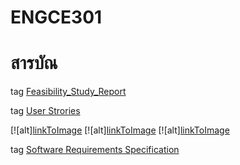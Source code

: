 # ENGCE301
# สารบัณ
tag [Feasibility_Study_Report](https://github.com/Chayathon001/ENGCE301/blob/main/Group5/SDD1-67-05_Feasibility_Study_Report.pdf)

tag [User Strories](https://github.com/Chayathon001/ENGCE301/blob/main/Group5/User%20Strories.pdf)

[![alt][linkToImage]([clickToLink](https://github.com/Chayathon001/ENGCE301/blob/main/Group5/456675895_500552172911138_7200382485128398448_n.jpg))
[![alt][linkToImage](clickToLink)
[![alt][linkToImage](clickToLink)

tag [Software Requirements Specification](https://github.com/Chayathon001/ENGCE301/blob/main/Group5/SDD1-67-05_Feasibility_Study_Report.pdf)
